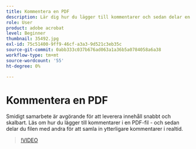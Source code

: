 ```yaml
---
title: Kommentera en PDF
description: Lär dig hur du lägger till kommentarer och sedan delar en PDF för granskning med andra
role: User
product: adobe acrobat
level: Beginner
thumbnail: 35492.jpg
exl-id: 75c51400-9ff9-46cf-a3a3-9d521c3eb35c
source-git-commit: 0abb333c037b676ad063a1a36b5a0784058a6a38
workflow-type: tm+mt
source-wordcount: '55'
ht-degree: 0%

---
```


# Kommentera en PDF

Smidigt samarbete är avgörande för att leverera innehåll snabbt och skalbart. Läs om hur du lägger till kommentarer i en PDF-fil - och sedan delar du filen med andra för att samla in ytterligare kommentarer i realtid.

>[!VIDEO](https://video.tv.adobe.com/v/35492?hidetitle=true)
